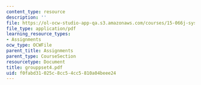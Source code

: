 ```yaml
---
content_type: resource
description: ''
file: https://ol-ocw-studio-app-qa.s3.amazonaws.com/courses/15-066j-system-optimization-and-analysis-for-manufacturing-summer-2003/f0fabd31025c8cc54cc5810a04beee24_grouppset4.pdf
file_type: application/pdf
learning_resource_types:
- Assignments
ocw_type: OCWFile
parent_title: Assignments
parent_type: CourseSection
resourcetype: Document
title: grouppset4.pdf
uid: f0fabd31-025c-8cc5-4cc5-810a04beee24
---
```

